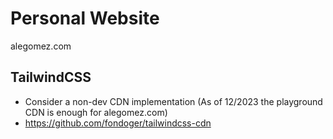 # Personal Website
alegomez.com


## TailwindCSS

- Consider a non-dev CDN implementation (As of 12/2023 the playground CDN is enough for alegomez.com)
- https://github.com/fondoger/tailwindcss-cdn
